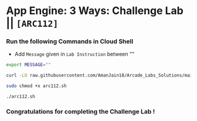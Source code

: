 # App Engine: 3 Ways: Challenge Lab || `[ARC112]`

### Run the following Commands in Cloud Shell

* Add `Message` given in `Lab Instruction` between ""
```bash
export MESSAGE=""
```

```bash
curl -LO raw.githubusercontent.com/AmanJain18/Arcade_Labs_Solutions/main/App%20Engine%203%20Ways%20Challenge%20Lab/arc112.sh

sudo chmod +x arc112.sh

./arc112.sh
```

### Congratulations for completing the Challenge Lab !
